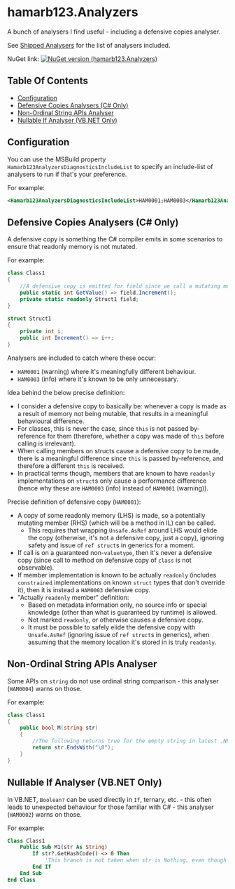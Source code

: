 # hamarb123.Analyzers
A bunch of analysers I find useful - including a defensive copies analyser.

See [Shipped Analysers](hamarb123.Analyzers/AnalyzerReleases.Shipped.md) for the list of analysers included.

NuGet link:
[![NuGet version (hamarb123.Analyzers)](https://img.shields.io/nuget/v/hamarb123.Analyzers.svg?style=flat-square)](https://www.nuget.org/packages/hamarb123.Analyzers/)


## Table Of Contents
- [Configuration](#configuration)
- [Defensive Copies Analysers (C# Only)](#defensive-copies-analysers-c-only)
- [Non-Ordinal String APIs Analyser](#non-ordinal-string-apis-analyser)
- [Nullable If Analyser (VB.NET Only)](#nullable-if-analyser-vbnet-only)


## Configuration

You can use the MSBuild property `Hamarb123AnalyzersDiagnosticsIncludeList` to specify an include-list of analysers to run if that's your preference.

For example:
```xml
<Hamarb123AnalyzersDiagnosticsIncludeList>HAM0001;HAM0003</Hamarb123AnalyzersDiagnosticsIncludeList>
```


## Defensive Copies Analysers (C# Only)

A defensive copy is something the C# compiler emits in some scenarios to ensure that readonly memory is not mutated.

For example:
```csharp
class Class1
{
	//A defensive copy is emitted for field since we call a mutating method on readonly memory:
	public static int GetValue() => field.Increment();
	private static readonly Struct1 field;
}

struct Struct1
{
	private int i;
	public int Increment() => i++;
}
```

Analysers are included to catch where these occur:
- `HAM0001` (warning) where it's meaningfully different behaviour.
- `HAM0003` (info) where it's known to be only unnecessary.

Idea behind the below precise definition:
- I consider a defensive copy to basically be: whenever a copy is made as a result of memory not being mutable, that results in a meaningful behavioural difference.
- For classes, this is never the case, since `this` is not passed by-reference for them (therefore, whether a copy was made of `this` before calling is irrelevant).
- When calling members on structs cause a defensive copy to be made, there is a meaningful difference since `this` is passed by-reference, and therefore a different `this` is received.
- In practical terms though, members that are known to have `readonly` implementations on `struct`s only cause a performance difference (hence why these are `HAM0003` (info) instead of `HAM0001` (warning)).

Precise definition of defensive copy (`HAM0001`):
- A copy of some readonly memory (LHS) is made, so a potentially mutating member (RHS) (which will be a method in IL) can be called.
  - This requires that wrapping `Unsafe.AsRef` around LHS would elide the copy (otherwise, it's not a defensive copy, just a copy), ignoring safety and issue of `ref struct`s in generics for a moment.
- If call is on a guaranteed non-`valuetype`, then it's never a defensive copy (since call to method on defensive copy of `class` is not observable).
- If member implementation is known to be actually `readonly` (includes `constrained` implementations on known `struct` types that don't override it), then it is instead a `HAM0003` defensive copy.
- "Actually `readonly` member" definition:
  - Based on metadata information only, no source info or special knowledge (other than what is guaranteed by runtime) is allowed.
  - Not marked `readonly`, or otherwise causes a defensive copy.
  - It must be possible to safely elide the defensive copy with `Unsafe.AsRef` (ignoring issue of `ref struct`s in generics), when assuming that the memory location it's stored in is truly `readonly`.


## Non-Ordinal String APIs Analyser

Some APIs on `string` do not use ordinal string comparison - this analyser (`HAM0004`) warns on those.

For example:
```csharp
class Class1
{
	public bool M(string str)
	{
		//The following returns true for the empty string in latest .NET versions, even though it doesn't contain a null character - this API does not use ordinal string comparison by default.
		return str.EndsWith("\0");
	}
}
```


## Nullable If Analyser (VB.NET Only)

In VB.NET, `Boolean?` can be used directly in `If`, ternary, etc. - this often leads to unexpected behaviour for those familiar with C# - this analyser (`HAM0002`) warns on those.

For example:
```vb
Class Class1
	Public Sub M1(str As String)
		If str?.GetHashCode() <> 0 Then
			'This branch is not taken when str is Nothing, even though `str?.GetHashCode()` looks like it should give `Nothing` which is indeed not `0`
		End If
	End Sub
End Class
```

